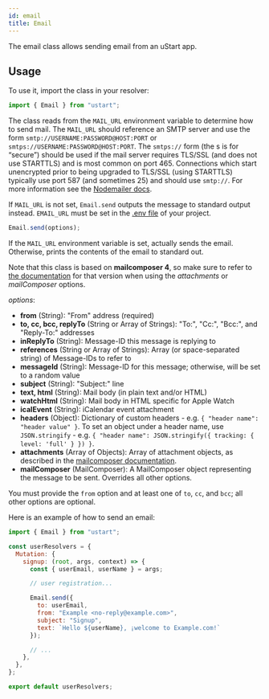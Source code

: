 ```yaml
---
id: email
title: Email
---
```


The email class allows sending email from an uStart app.

## Usage

To use it, import the class in your resolver:

```javascript
import { Email } from "ustart";
```

The class reads from the `MAIL_URL` environment variable to determine how to send mail. The `MAIL_URL` should reference an SMTP server and use the form `smtp://USERNAME:PASSWORD@HOST:PORT` or `smtps://USERNAME:PASSWORD@HOST:PORT`. The `smtps://` form (the s is for “secure”) should be used if the mail server requires TLS/SSL (and does not use STARTTLS) and is most common on port 465. Connections which start unencrypted prior to being upgraded to TLS/SSL (using STARTTLS) typically use port 587 (and sometimes 25) and should use `smtp://`. For more information see the [Nodemailer docs](https://nodemailer.com).

If `MAIL_URL` is not set, `Email.send` outputs the message to standard output instead. `EMAIL_URL` must be set in the [.env file](project-structure.md#env) of your project.

```javascript
Email.send(options);
```

If the `MAIL_URL` environment variable is set, actually sends the email. Otherwise, prints the contents of the email to standard out.

Note that this class is based on **mailcomposer 4**, so make sure to refer to [the documentation](https://github.com/nodemailer/mailcomposer/blob/v4.0.1/README.md) for that version when using the *attachments* or *mailComposer* options.

*options*:
* **from** (String): "From" address (required)
* **to, cc, bcc, replyTo** (String or Array of Strings): "To:", "Cc:", "Bcc:", and "Reply-To:" addresses
* **inReplyTo** (String): Message-ID this message is replying to
* **references** (String or Array of Strings): Array (or space-separated string) of Message-IDs to refer to
* **messageId** (String): Message-ID for this message; otherwise, will be set to a random value
* **subject** (String): "Subject:" line
* **text, html** (String): Mail body (in plain text and/or HTML)
* **watchHtml** (String): Mail body in HTML specific for Apple Watch
* **icalEvent** (String): iCalendar event attachment
* **headers** (Object): Dictionary of custom headers - e.g. `{ "header name": "header value" }`. To set an object under a header name, use `JSON.stringify` - e.g. `{ "header name": JSON.stringify({ tracking: { level: 'full' } }) }`.
* **attachments** (Array of Objects): Array of attachment objects, as described in the [mailcomposer documentation](https://github.com/nodemailer/mailcomposer/blob/v4.0.1/README.md#attachments).
* **mailComposer** (MailComposer): A MailComposer object representing the message to be sent. Overrides all other options.

You must provide the `from` option and at least one of `to`, `cc`, and `bcc`; all other options are optional.

Here is an example of how to send an email:

```javascript
import { Email } from "ustart";

const userResolvers = {
  Mutation: {
    signup: (root, args, context) => {
      const { userEmail, userName } = args;

      // user registration...

      Email.send({
        to: userEmail,
        from: "Example <no-reply@example.com>",
        subject: "Signup",
        text: `Hello ${userName}, ¡welcome to Example.com!`
      });

      // ...
    },
  },
};

export default userResolvers;

```
